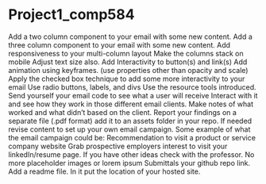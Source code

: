 # Project1_comp584
Add a two column component to your email with some new content.
Add a three column component to your email with some new content.
Add responsiveness to your multi-column layout
Make the columns stack on mobile 
Adjust text size also. 
Add Interactivity to button(s) and link(s)
Add animation using keyframes. (use properties other than opacity and scale)
Apply the checked box technique to add some more interactivity to your email
Use radio buttons, labels, and divs
Use the resource tools introduced.
Send yourself your email code to see what a user will receive
Interact with it and see how they work in those different email clients. 
Make notes of what worked and what didn’t based on the client.
Report your findings on a separate file (.pdf format) add it to an assets folder in your repo. 
If needed revise content to set up your own email campaign. 
Some example of what the email campaign could be:
Recommendation to visit a product or service company website
Grab prospective employers interest to visit your linkedIn/resume page. 
If you have other ideas check with the professor.
No more placeholder images or lorem ipsum
Submittals your github repo link.
Add a readme file. In it put the location of your hosted site.
